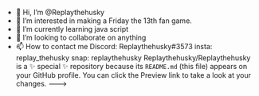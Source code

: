 - 👋 Hi, I’m @Replaythehusky
- 👀 I’m interested in making a Friday the 13th fan game.
- 🌱 I’m currently learning java script
- 💞️ I’m looking to collaborate on anything
- 📫 How to contact me Discord: Replaythehusky#3573 insta: replay_thehusky snap: replaythehusky
Replaythehusky/Replaythehusky is a ✨ special ✨ repository because its `README.md` (this file) appears on your GitHub profile.
You can click the Preview link to take a look at your changes.
--->
